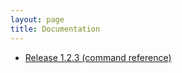 ```yaml
---
layout: page
title: Documentation
---
```

<ul>
  <li>
    <a href="/github/doc/r1-2-3/commands.html" title="Command reference for release 1.2.3">Release 1.2.3 (command reference)</a>
  </li>
</ul>

